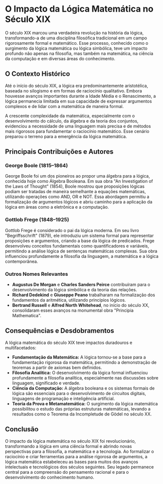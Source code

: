 # O Impacto da Lógica Matemática no Século XIX

O século XIX marcou uma verdadeira revolução na história da lógica, transformando-a de uma disciplina filosófica tradicional em um campo rigorosamente formal e matemático. Esse processo, conhecido como o surgimento da lógica matemática ou lógica simbólica, teve um impacto profundo não apenas na filosofia, mas também na matemática, na ciência da computação e em diversas áreas do conhecimento.

## O Contexto Histórico

Até o início do século XIX, a lógica era predominantemente aristotélica, baseada no silogismo e em formas de raciocínio qualitativo. Embora houvesse avanços importantes durante a Idade Média e o Renascimento, a lógica permanecia limitada em sua capacidade de expressar argumentos complexos e de lidar com a matemática de maneira formal.

A crescente complexidade da matemática, especialmente com o desenvolvimento do cálculo, da álgebra e da teoria dos conjuntos, evidenciou a necessidade de uma linguagem mais precisa e de métodos mais rigorosos para fundamentar o raciocínio matemático. Esse cenário preparou o terreno para a emergência da lógica matemática.

## Principais Contribuições e Autores

### George Boole (1815–1864)

George Boole foi um dos pioneiros ao propor uma álgebra para a lógica, conhecida hoje como Álgebra Booleana. Em sua obra "An Investigation of the Laws of Thought" (1854), Boole mostrou que proposições lógicas podiam ser tratadas de maneira semelhante a equações matemáticas, utilizando operações como AND, OR e NOT. Essa abordagem permitiu a formalização de argumentos lógicos e abriu caminho para a aplicação da lógica em áreas como a eletrônica e a computação.

### Gottlob Frege (1848–1925)

Gottlob Frege é considerado o pai da lógica moderna. Em seu livro "Begriffsschrift" (1879), ele introduziu um sistema formal para representar proposições e argumentos, criando a base da lógica de predicados. Frege desenvolveu conceitos fundamentais como quantificadores e variáveis, permitindo a análise lógica de sentenças matemáticas complexas. Sua obra influenciou profundamente a filosofia da linguagem, a matemática e a lógica contemporânea.

### Outros Nomes Relevantes

- **Augustus De Morgan** e **Charles Sanders Peirce** contribuíram para o desenvolvimento da lógica simbólica e da teoria das relações.
- **Richard Dedekind** e **Giuseppe Peano** trabalharam na formalização dos fundamentos da aritmética, utilizando princípios lógicos.
- **Bertrand Russell** e **Alfred North Whitehead**, no início do século XX, consolidaram esses avanços na monumental obra "Principia Mathematica".

## Consequências e Desdobramentos

A lógica matemática do século XIX teve impactos duradouros e multifacetados:

- **Fundamentação da Matemática:** A lógica tornou-se a base para a fundamentação rigorosa da matemática, permitindo a demonstração de teoremas a partir de axiomas bem definidos.
- **Filosofia Analítica:** O desenvolvimento da lógica formal influenciou profundamente a filosofia analítica, especialmente nas discussões sobre linguagem, significado e verdade.
- **Ciência da Computação:** A álgebra booleana e os sistemas formais de lógica são essenciais para o desenvolvimento de circuitos digitais, linguagens de programação e inteligência artificial.
- **Teoria da Prova e Metamatemática:** O surgimento da lógica matemática possibilitou o estudo das próprias estruturas matemáticas, levando a resultados como o Teorema da Incompletude de Gödel no século XX.

## Conclusão

O impacto da lógica matemática no século XIX foi revolucionário, transformando a lógica em uma ciência formal e abrindo novas perspectivas para a filosofia, a matemática e a tecnologia. Ao formalizar o raciocínio e criar ferramentas para a análise rigorosa de argumentos, a lógica matemática estabeleceu as bases para muitos dos avanços intelectuais e tecnológicos dos séculos seguintes. Seu legado permanece central para a compreensão do pensamento racional e para o desenvolvimento do conhecimento humano.